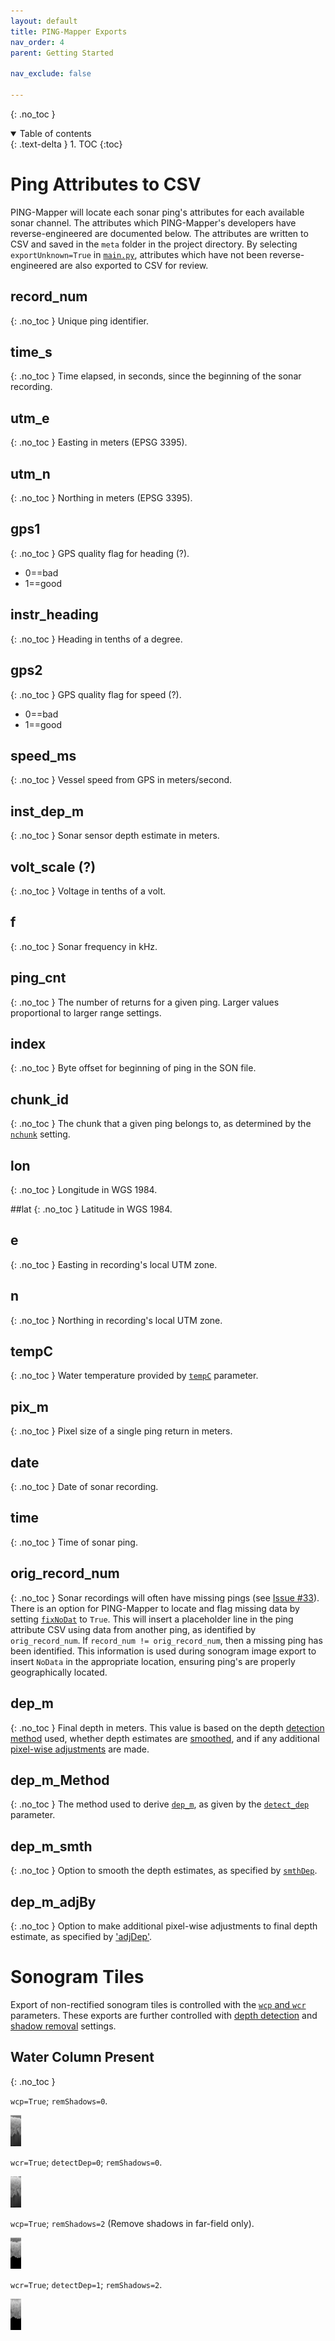 ```yaml
---
layout: default
title: PING-Mapper Exports
nav_order: 4
parent: Getting Started

nav_exclude: false

---
```


{: .no_toc }

<details open markdown="block">
  <summary>
    Table of contents
  </summary>
  {: .text-delta }
1. TOC
{:toc}
</details>

# Ping Attributes to CSV

PING-Mapper will locate each sonar ping's attributes for each available sonar channel. The attributes which PING-Mapper's developers have reverse-engineered are documented below. The attributes are written to CSV and saved in the `meta` folder in the project directory. By selecting `exportUnknown=True` in [`main.py`](https://github.com/CameronBodine/PINGMapper/blob/4b2446f38cde6a54551fcb8f8a4db1014d040077/main.py#L53), attributes which have not been reverse-engineered are also exported to CSV for review.

## record_num
{: .no_toc }
Unique ping identifier.

## time_s
{: .no_toc }
Time elapsed, in seconds, since the beginning of the sonar recording.

## utm_e
{: .no_toc }
Easting in meters (EPSG 3395).

## utm_n
{: .no_toc }
Northing in meters (EPSG 3395).

## gps1
{: .no_toc }
GPS quality flag for heading (?).
- 0==bad
- 1==good

## instr_heading
{: .no_toc }
Heading in tenths of a degree.

## gps2
{: .no_toc }
GPS quality flag for speed (?).
- 0==bad
- 1==good

## speed_ms
{: .no_toc }
Vessel speed from GPS in meters/second.

## inst_dep_m
{: .no_toc }
Sonar sensor depth estimate in meters.

## volt_scale (?)
{: .no_toc }
Voltage in tenths of a volt.

## f
{: .no_toc }
Sonar frequency in kHz.

## ping_cnt
{: .no_toc }
The number of returns for a given ping. Larger values proportional to larger range settings.

## index
{: .no_toc }
Byte offset for beginning of ping in the SON file.

## chunk_id
{: .no_toc }
The chunk that a given ping belongs to, as determined by the [`nchunk`](https://github.com/CameronBodine/PINGMapper/blob/4b2446f38cde6a54551fcb8f8a4db1014d040077/main.py#L52) setting.

## lon
{: .no_toc }
Longitude in WGS 1984.

##lat
{: .no_toc }
Latitude in WGS 1984.

## e
{: .no_toc }
Easting in recording's local UTM zone.

## n
{: .no_toc }
Northing in recording's local UTM zone.

## tempC
{: .no_toc }
Water temperature provided by [`tempC`](https://github.com/CameronBodine/PINGMapper/blob/4b2446f38cde6a54551fcb8f8a4db1014d040077/main.py#L51) parameter.

## pix_m
{: .no_toc }
Pixel size of a single ping return in meters.

## date
{: .no_toc }
Date of sonar recording.

## time
{: .no_toc }
Time of sonar ping.

## orig_record_num
{: .no_toc }
Sonar recordings will often have missing pings (see [Issue #33](https://github.com/CameronBodine/PINGMapper/issues/33)). There is an option for PING-Mapper to locate and flag missing data by setting [`fixNoDat`](https://github.com/CameronBodine/PINGMapper/blob/4b2446f38cde6a54551fcb8f8a4db1014d040077/main.py#L54) to `True`. This will insert a placeholder line in the ping attribute CSV using data from another ping, as identified by `orig_record_num`. If `record_num != orig_record_num`, then a missing ping has been identified. This information is used during sonogram image export to insert `NoData` in the appropriate location, ensuring ping's are properly geographically located.

## dep_m
{: .no_toc }
Final depth in meters. This value is based on the depth [detection method](#dep_m_method) used, whether depth estimates are [smoothed](dep_m_smth), and if any additional [pixel-wise adjustments](#dep_m_adjby) are made.

## dep_m_Method
{: .no_toc }
The method used to derive [`dep_m`](#dep_m), as given by the [`detect_dep`](https://github.com/CameronBodine/PINGMapper/blob/4b2446f38cde6a54551fcb8f8a4db1014d040077/main.py#L71-L72) parameter.

## dep_m_smth
{: .no_toc }
Option to smooth the depth estimates, as specified by [`smthDep`](https://github.com/CameronBodine/PINGMapper/blob/4b2446f38cde6a54551fcb8f8a4db1014d040077/main.py#L74).

## dep_m_adjBy
{: .no_toc }
Option to make additional pixel-wise adjustments to final depth estimate, as specified by ['adjDep'](https://github.com/CameronBodine/PINGMapper/blob/4b2446f38cde6a54551fcb8f8a4db1014d040077/main.py#L75).



# Sonogram Tiles
Export of non-rectified sonogram tiles is controlled with the [`wcp` and `wcr`](https://github.com/CameronBodine/PINGMapper/blob/4b2446f38cde6a54551fcb8f8a4db1014d040077/main.py#L60-L61) parameters. These exports are further controlled with [depth detection](https://github.com/CameronBodine/PINGMapper/blob/4b2446f38cde6a54551fcb8f8a4db1014d040077/main.py#L71-L72) and [shadow removal](https://github.com/CameronBodine/PINGMapper/blob/4b2446f38cde6a54551fcb8f8a4db1014d040077/main.py#L70) settings.

## Water Column Present
{: .no_toc }

`wcp=True`; `remShadows=0`.

<img src="../../assets/wcp_NoRemShadow.jpg" height="50"/>


`wcr=True`; `detectDep=0`; `remShadows=0`.

<img src="../../assets/wcr_Dep0_NoRemShadow.jpg" height="50"/>


`wcp=True`; `remShadows=2` (Remove shadows in far-field only).

<img src="../../assets/wcp_shadow2.jpg" height="50"/>


`wcr=True`; `detectDep=1`; `remShadows=2`.

<img src="../../assets/wcr_Dep1_shadow2.jpg" height="50"/>
